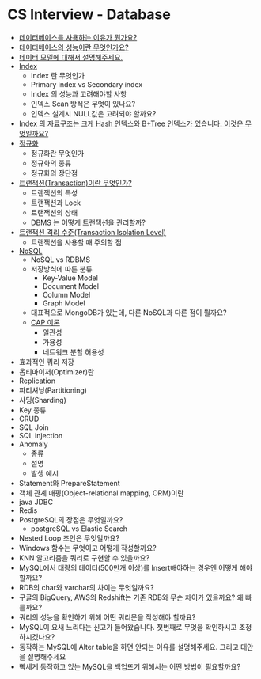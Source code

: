 # CS Interview - Database

- [데이터베이스를 사용하는 이유가 뭔가요?](https://github.com/cow-coding/Keep-going-tech-interview/blob/main/Computer%20Science/Database/1.%20Why%20use%20database.md)
- [데이터베이스의 성능이란 무엇인가요?](https://github.com/cow-coding/Keep-going-tech-interview/blob/main/Computer%20Science/Database/2.%20Database%20performance.md)
- [데이터 모델에 대해서 설명해주세요.](https://github.com/cow-coding/Keep-going-tech-interview/blob/main/Computer%20Science/Database/3.%20Data%20model.md)
- [Index](https://github.com/cow-coding/Keep-going-tech-interview/blob/main/Computer%20Science/Database/4.%20Index.md)
    - Index 란 무엇인가    
    - Primary index vs Secondary index
    - Index 의 성능과 고려해야할 사항
    - 인덱스 Scan 방식은 무엇이 있나요?
    - 인덱스 설계시 NULL값은 고려되야 할까요?
- [Index 의 자료구조는 크게 Hash 인덱스와 B+Tree 인덱스가 있습니다. 이것은 무엇일까요?](https://github.com/cow-coding/Keep-going-tech-interview/blob/main/Computer%20Science/Database/5.%20Index%20Structure.md)
- [정규화](https://github.com/cow-coding/Keep-going-tech-interview/blob/main/Computer%20Science/Database/6.%20Normalization.md)
    - 정규화란 무엇인가
    - 정규화의 종류
    - 정규화의 장단점
- [트랜잭션(Transaction)이란 무엇인가?](https://github.com/cow-coding/Keep-going-tech-interview/blob/main/Computer%20Science/Database/7.%20Transaction.md)
    - 트랜잭션의 특성
    - 트랜잭션과 Lock
    - 트랜잭션의 상태
    - DBMS 는 어떻게 트랜잭션을 관리할까?
- [트랜잭션 격리 수준(Transaction Isolation Level)](https://github.com/cow-coding/Keep-going-tech-interview/blob/main/Computer%20Science/Database/8.%20Transaction%20Level.md)
  - 트랜잭션을 사용할 때 주의할 점
- [NoSQL](https://github.com/cow-coding/Keep-going-tech-interview/blob/main/Computer%20Science/Database/9.%20NoSQL.md)
    - NoSQL vs RDBMS  
    - 저장방식에 따른 분류
        - Key-Value Model
        - Document Model
        - Column Model
        - Graph Model
    - 대표적으로 MongoDB가 있는데, 다른 NoSQL과 다른 점이 뭘까요?
    - [CAP 이론](https://github.com/cow-coding/Keep-going-tech-interview/blob/main/Computer%20Science/Database/10.%20cap.md)
        - 일관성
        - 가용성
        - 네트워크 분할 허용성
- 효과적인 쿼리 저장
- 옵티마이저(Optimizer)란
- Replication
- 파티셔닝(Partitioning)
- 샤딩(Sharding)
- Key 종류
- CRUD 
- SQL Join
- SQL injection
- Anomaly
    - 종류
    - 설명
    - 발생 예시
- Statement와 PrepareStatement
- 객체 관계 매핑(Object-relational mapping, ORM)이란
- java JDBC
- Redis
- PostgreSQL의 장점은 무엇일까요?
    - postgreSQL vs Elastic Search
- Nested Loop 조인은 무엇일까요?
- Windows 함수는 무엇이고 어떻게 작성할까요?
- KNN 알고리즘을 쿼리로 구현할 수 있을까요?
- MySQL에서 대량의 데이터(500만개 이상)를 Insert해야하는 경우엔 어떻게 해야할까요?
- RDB의 char와 varchar의 차이는 무엇일까요?
- 구글의 BigQuery, AWS의 Redshift는 기존 RDB와 무슨 차이가 있을까요? 왜 빠를까요?
- 쿼리의 성능을 확인하기 위해 어떤 쿼리문을 작성해야 할까요?
- MySQL이 요새 느리다는 신고가 들어왔습니다. 첫번째로 무엇을 확인하시고 조정하시겠나요?
- 동작하는 MySQL에 Alter table을 하면 안되는 이유를 설명해주세요. 그리고 대안을 설명해주세요
- 빡세게 동작하고 있는 MySQL을 백업뜨기 위해서는 어떤 방법이 필요할까요?